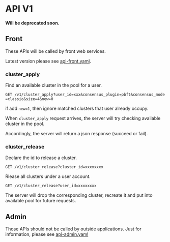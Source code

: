 # API V1

**Will be deprecated soon.**

## Front
These APIs will be called by front web services.

Latest version please see [api-front.yaml](api-front.yaml).

### cluster_apply

Find an available cluster in the pool for a user.

```
GET /v1/cluster_apply?user_id=xxx&consensus_plugin=pbft&consensus_mode
=classic&size=4&new=0
```

if add `new=1`, then ignore matched clusters that user already occupy.

When `cluster_apply` request arrives, the server will try checking  available cluster in the pool.

Accordingly, the server will return a json response (succeed or fail).

### cluster_release

Declare the id to release a cluster.

```
GET /v1/cluster_release?cluster_id=xxxxxxxx
```

Rlease all clusters under a user account.
```
GET /v1/cluster_release?user_id=xxxxxxxx
```
The server will drop the corresponding cluster, recreate it and put into available pool for future requests.


## Admin
Those APIs should not be called by outside applications. Just for
information, please see [api-admin.yaml](api-admin.yaml)
